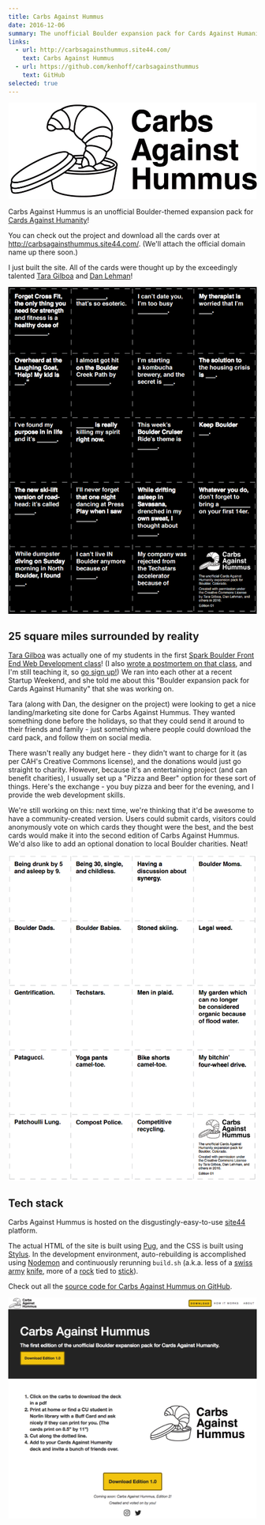 ```yaml
---
title: Carbs Against Hummus
date: 2016-12-06
summary: The unofficial Boulder expansion pack for Cards Against Humanity.
links:
  - url: http://carbsagainsthummus.site44.com/
    text: Carbs Against Hummus
  - url: https://github.com/kenhoff/carbsagainsthummus
    text: GitHub
selected: true
---
```


[![The Carbs Against Hummus Logo](CAH_logo_big.jpg)](http://carbsagainsthummus.site44.com/)

Carbs Against Hummus is an unofficial Boulder-themed expansion pack for [Cards Against Humanity](https://www.cardsagainsthumanity.com/)!

You can check out the project and download all the cards over at <http://carbsagainsthummus.site44.com/>. (We'll attach the official domain name up there soon.)

I just built the site. All of the cards were thought up by the exceedingly talented [Tara Gilboa](https://twitter.com/tigilboa) and [Dan Lehman](http://danlehman.com/)!

[![Screenshot of the Carbs Against Hummus black cards](carbsagainsthummus-black-cards.png)](http://carbsagainsthummus.site44.com/)

## 25 square miles surrounded by reality

[Tara Gilboa](https://twitter.com/tigilboa) was actually one of my students in the first [Spark Boulder Front End Web Development class](http://www.sparkboulder.com/sparkclasses)! (I also [wrote a postmortem on that class](/stuff/2016/06/26/spark-class-spring-2016-postmortem), and I'm still teaching it, so [go sign up!](http://www.sparkboulder.com/sparkclasses)) We ran into each other at a recent Startup Weekend, and she told me about this "Boulder expansion pack for Cards Against Humanity" that she was working on.

Tara (along with Dan, the designer on the project) were looking to get a nice landing/marketing site done for Carbs Against Hummus. They wanted something done before the holidays, so that they could send it around to their friends and family - just something where people could download the card pack, and follow them on social media.

There wasn't really any budget here - they didn't want to charge for it (as per CAH's Creative Commons license), and the donations would just go straight to charity. However, because it's an entertaining project (and can benefit charities), I usually set up a "Pizza and Beer" option for these sort of things. Here's the exchange - you buy pizza and beer for the evening, and I provide the web development skills.

We're still working on this: next time, we're thinking that it'd be awesome to have a community-created version. Users could submit cards, visitors could anonymously vote on which cards they thought were the best, and the best cards would make it into the second edition of Carbs Against Hummus. We'd also like to add an optional donation to local Boulder charities. Neat!

[![Screenshot of the Carbs Against Hummus white cards](carbsagainsthummus-white-cards.png)](http://carbsagainsthummus.site44.com/)

## Tech stack

Carbs Against Hummus is hosted on the disgustingly-easy-to-use [site44](http://www.site44.com/) platform.

The actual HTML of the site is built using [Pug](https://pugjs.org/), and the CSS is built using [Stylus](http://stylus-lang.com/). In the development environment, auto-rebuilding is accomplished using [Nodemon](https://nodemon.io/) and continuously rerunning `build.sh` (a.k.a. less of a [swiss](https://webpack.github.io/) [army](http://gulpjs.com/) [knife](http://gruntjs.com/), more of a [rock](https://en.wikipedia.org/wiki/Make_(software)) tied to  [stick](https://www.keithcirkel.co.uk/how-to-use-npm-as-a-build-tool/)).

Check out all the [source code for Carbs Against Hummus on GitHub](https://github.com/kenhoff/carbsagainsthummus).

[![Screenshot of the main page of Carbs Against Hummus](carbsagainsthummus-main.png)](http://carbsagainsthummus.site44.com/)
